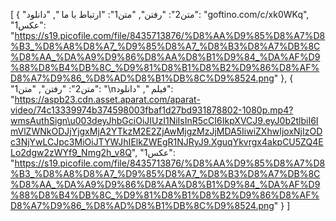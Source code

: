 [
  {
    "متن2": "رفتن",
    "متن1": "ارتباط با ما ",
    "دانلود": "goftino.com/c/xk0WKq",
    "عکس1": "https://s19.picofile.com/file/8435713876/%D8%AA%D9%85%D8%A7%D8%B3_%D8%A8%D8%A7_%D9%85%D8%A7_%D8%B3%D8%A7%DB%8C%D8%AA_%DA%A9%D9%86%D8%AA%D8%B1%D9%84_%DA%AF%D9%88%D8%B4%DB%8C_%D9%81%D8%B1%D8%B2%D9%86%D8%AF%D8%A7%D9%86_%D8%AD%D8%B1%DB%8C%D9%8524.png"
  },
  {
    "متن2": "رفتن",
    "متن1": "\nفیلم ",
    "دانلود": "https://aspb23.cdn.asset.aparat.com/aparat-video/74c13339974b374598003fbaf1d27bd931878802-1080p.mp4?wmsAuthSign\u003deyJhbGciOiJIUzI1NiIsInR5cCI6IkpXVCJ9.eyJ0b2tlbiI6ImVlZWNkODJjYjgxMjA2YTkzM2E2ZjAwMjgzMzJjMDA5IiwiZXhwIjoxNjIzODc3NjYwLCJpc3MiOiJTYWJhIElkZWEgR1NJRyJ9.XguqYkvrgx4akpCU5ZQ4ELo2dgw2zWYf9_Nmg2h_v8Q",
    "عکس1": "https://s19.picofile.com/file/8435713876/%D8%AA%D9%85%D8%A7%D8%B3_%D8%A8%D8%A7_%D9%85%D8%A7_%D8%B3%D8%A7%DB%8C%D8%AA_%DA%A9%D9%86%D8%AA%D8%B1%D9%84_%DA%AF%D9%88%D8%B4%DB%8C_%D9%81%D8%B1%D8%B2%D9%86%D8%AF%D8%A7%D9%86_%D8%AD%D8%B1%DB%8C%D9%8524.png"
  }
]
